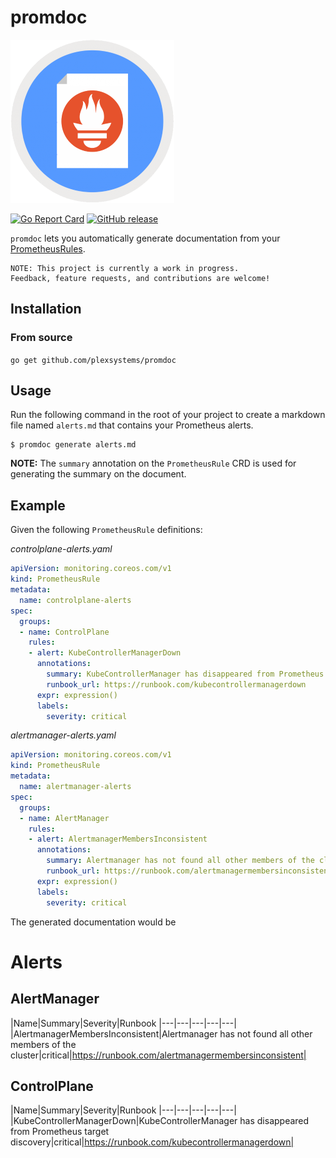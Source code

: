 # promdoc

![logo](promdoc.png)

[![Go Report Card](https://goreportcard.com/badge/github.com/plexsystems/promdoc)](https://goreportcard.com/report/github.com/plexsystems/promdoc)
[![GitHub release](https://img.shields.io/github/release/plexsystems/promdoc.svg)](https://github.com/plexsystems/promdoc/releases)

`promdoc` lets you automatically generate documentation from your [PrometheusRules](https://github.com/coreos/prometheus-operator/blob/master/Documentation/design.md#prometheusrule).

```
NOTE: This project is currently a work in progress.
Feedback, feature requests, and contributions are welcome!
```

## Installation

### From source

`go get github.com/plexsystems/promdoc`

## Usage

Run the following command in the root of your project to create a markdown file named `alerts.md` that contains your Prometheus alerts.

```console
$ promdoc generate alerts.md
```

**NOTE:** The `summary` annotation on the `PrometheusRule` CRD is used for generating the summary on the document.

## Example

Given the following `PrometheusRule` definitions:

*controlplane-alerts.yaml*
```yaml
apiVersion: monitoring.coreos.com/v1
kind: PrometheusRule
metadata:
  name: controlplane-alerts
spec:
  groups:
  - name: ControlPlane
    rules:
    - alert: KubeControllerManagerDown
      annotations:
        summary: KubeControllerManager has disappeared from Prometheus target discovery
        runbook_url: https://runbook.com/kubecontrollermanagerdown
      expr: expression()
      labels:
        severity: critical
```

*alertmanager-alerts.yaml*
```yaml
apiVersion: monitoring.coreos.com/v1
kind: PrometheusRule
metadata:
  name: alertmanager-alerts
spec:
  groups:
  - name: AlertManager
    rules:
    - alert: AlertmanagerMembersInconsistent
      annotations:
        summary: Alertmanager has not found all other members of the cluster
        runbook_url: https://runbook.com/alertmanagermembersinconsistent
      expr: expression()
      labels:
        severity: critical
```

The generated documentation would be

# Alerts

## AlertManager

|Name|Summary|Severity|Runbook
|---|---|---|---|---|
|AlertmanagerMembersInconsistent|Alertmanager has not found all other members of the cluster|critical|https://runbook.com/alertmanagermembersinconsistent|

## ControlPlane

|Name|Summary|Severity|Runbook
|---|---|---|---|---|
|KubeControllerManagerDown|KubeControllerManager has disappeared from Prometheus target discovery|critical|https://runbook.com/kubecontrollermanagerdown|
